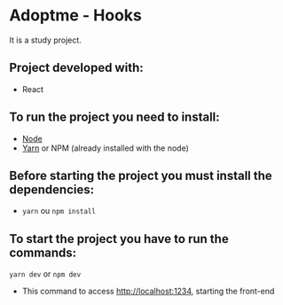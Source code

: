 # Adoptme - Hooks

It is a study project.

## Project developed with:
* React

## To run the project you need to install:
* [Node](https://nodejs.org/en/download/)
* [Yarn](https://yarnpkg.com/lang/en/docs/install/) or NPM (already installed with the node)

## Before starting the project you must install the dependencies:
* `yarn` ou `npm install`

## To start the project you have to run the commands:
`yarn dev` or `npm dev`
* This command to access [http://localhost:1234](http://localhost:1234), starting the front-end
